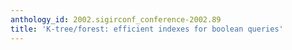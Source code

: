 ```yaml
---
anthology_id: 2002.sigirconf_conference-2002.89
title: 'K-tree/forest: efficient indexes for boolean queries'
---
```

